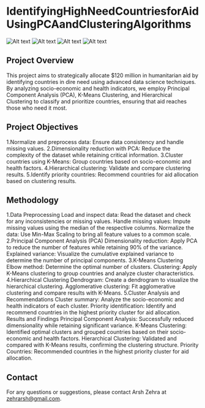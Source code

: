 # IdentifyingHighNeedCountriesforAidUsingPCAandClusteringAlgorithms
![Alt text](PROJECT2PART1.jpeg)
![Alt text](PROJECT2PART2.jpeg)
![Alt text](PROJECT2PART3.jpeg)
![Alt text](PROJECT2PART4.jpeg)

## Project Overview
This project aims to strategically allocate $120 million in humanitarian aid by identifying countries in dire need using advanced data science techniques. By analyzing socio-economic and health indicators, we employ Principal Component Analysis (PCA), K-Means Clustering, and Hierarchical Clustering to classify and prioritize countries, ensuring that aid reaches those who need it most.

## Project Objectives
1.Normalize and preprocess data: Ensure data consistency and handle missing values.
2.Dimensionality reduction with PCA: Reduce the complexity of the dataset while retaining critical information.
3.Cluster countries using K-Means: Group countries based on socio-economic and health factors.
4.Hierarchical clustering: Validate and compare clustering results.
5.Identify priority countries: Recommend countries for aid allocation based on clustering results.

## Methodology
1.Data Preprocessing
Load and inspect data: Read the dataset and check for any inconsistencies or missing values.
Handle missing values: Impute missing values using the median of the respective columns.
Normalize the data: Use Min-Max Scaling to bring all feature values to a common scale.
2.Principal Component Analysis (PCA)
Dimensionality reduction: Apply PCA to reduce the number of features while retaining 90% of the variance.
Explained variance: Visualize the cumulative explained variance to determine the number of principal components.
3.K-Means Clustering
Elbow method: Determine the optimal number of clusters.
Clustering: Apply K-Means clustering to group countries and analyze cluster characteristics.
4.Hierarchical Clustering
Dendrogram: Create a dendrogram to visualize the hierarchical clustering.
Agglomerative clustering: Fit agglomerative clustering and compare results with K-Means.
5.Cluster Analysis and Recommendations
Cluster summary: Analyze the socio-economic and health indicators of each cluster.
Priority identification: Identify and recommend countries in the highest priority cluster for aid allocation.
Results and Findings
Principal Component Analysis: Successfully reduced dimensionality while retaining significant variance.
K-Means Clustering: Identified optimal clusters and grouped countries based on their socio-economic and health factors.
Hierarchical Clustering: Validated and compared with K-Means results, confirming the clustering structure.
Priority Countries: Recommended countries in the highest priority cluster for aid allocation.

## Contact
For any questions or suggestions, please contact Arsh Zehra at zehrarsh@gmail.com.
